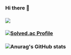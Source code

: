 ### Hi there 👋
### <img src="https://img.shields.io/badge/Java-007396?style=flat-square&logo=Java&logoColor=white"/>
### [![Solved.ac Profile](http://mazassumnida.wtf/api/v2/generate_badge?boj=shinin2008)](https://solved.ac/shinin2008/)
### ![Anurag's GitHub stats](https://github-readme-stats.vercel.app/api?username=jjeong1015&show_icons=true&theme=great-gatsby)

<!--
**jjeong1015/jjeong1015** is a ✨ _special_ ✨ repository because its `README.md` (this file) appears on your GitHub profile.

Here are some ideas to get you started:

- 🔭 I’m currently working on ...
- 🌱 I’m currently learning ...
- 👯 I’m looking to collaborate on ...
- 🤔 I’m looking for help with ...
- 💬 Ask me about ...
- 📫 How to reach me: ...
- 😄 Pronouns: ...
- ⚡ Fun fact: ...
-->
